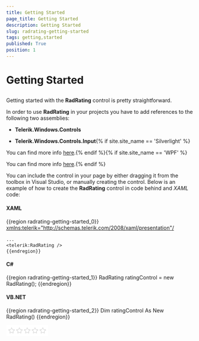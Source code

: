 ```yaml
---
title: Getting Started
page_title: Getting Started
description: Getting Started
slug: radrating-getting-started
tags: getting,started
published: True
position: 1
---
```


# Getting Started



## 

Getting started with the __RadRating__ control is pretty straightforward.

>

In order to use __RadRating__ in your projects you have to add references to the following two assemblies:

* __Telerik.Windows.Controls__

* __Telerik.Windows.Controls.Input__{% if site.site_name == 'Silverlight' %}

You can find more info [here](http://www.telerik.com/help/silverlight/installation-installing-controls-dependencies.html).{% endif %}{% if site.site_name == 'WPF' %}

You can find more info [here](http://www.telerik.com/help/wpf/installation-installing-controls-dependencies-wpf.html).{% endif %}

You can include the control in your page by either dragging it from the toolbox in Visual Studio, or manually creating the control. Below is an example of how to create the __RadRating__ control in code behind and *XAML* code:

#### __XAML__

{{region radrating-getting-started_0}}
	<xmlns:telerik="http://schemas.telerik.com/2008/xaml/presentation"/>
	
	...
	<telerik:RadRating />
	{{endregion}}



#### __C#__

{{region radrating-getting-started_1}}
	RadRating ratingControl = new RadRating();
	{{endregion}}



#### __VB.NET__

{{region radrating-getting-started_2}}
	Dim ratingControl As New RadRating()
	{{endregion}}



![](images/rating_default.png)
